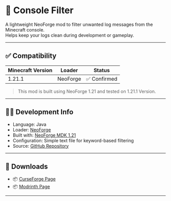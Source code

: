 # 🧩 Console Filter

A lightweight NeoForge mod to filter unwanted log messages from the Minecraft console.  
Helps keep your logs clean during development or gameplay.

---

## ✅ Compatibility

| Minecraft Version | Loader   | Status       |
|-------------------|----------|--------------|
|      1.21.1       | NeoForge | ✅ Confirmed |

> This mod is built using NeoForge 1.21 and tested on 1.21.1 Version.

---

## 🧑‍💻 Development Info

- Language: Java
- Loader: [NeoForge](https://neoforged.net/)
- Built with: [NeoForge MDK 1.21](https://github.com/NeoForgeMDKs/MDK-1.21-ModDevGradle)
- Configuration: Simple text file for keyword-based filtering
- Source: [GitHub Repository](https://github.com/Sattik-Tarafder/ConsoleFilter)

---

## 🔗 Downloads

- 📦 [CurseForge Page](https://www.curseforge.com/minecraft/mc-mods/consolefilter)
- 📦 [Modrinth Page](https://modrinth.com/mod/consolefilter)


---

